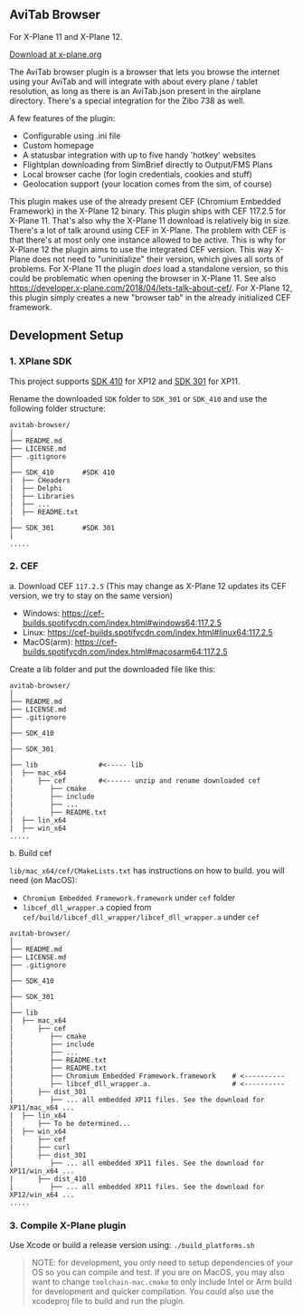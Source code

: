 ## AviTab Browser

For X-Plane 11 and X-Plane 12.

[Download at x-plane.org](https://forums.x-plane.org/index.php?/files/file/93812-avitab-browser-a-browser-addon-for-the-avitab-plugin/)

The AviTab browser plugin is a browser that lets you browse the internet using your AviTab and will integrate with about every plane / tablet resolution, as long as there is an AviTab.json present in the airplane directory.
There's a special integration for the Zibo 738 as well.

A few features of the plugin:

- Configurable using .ini file
- Custom homepage
- A statusbar integration with up to five handy 'hotkey' websites
- Flightplan downloading from SimBrief directly to Output/FMS Plans
- Local browser cache (for login credentials, cookies and stuff)
- Geolocation support (your location comes from the sim, of course)

This plugin makes use of the already present CEF (Chromium Embedded Framework) in the X-Plane 12 binary. This plugin ships with CEF 117.2.5 for X-Plane 11. That's also why the X-Plane 11 download is relatively big in size. There's a lot of talk around using CEF in X-Plane. The problem with CEF is that there's at most only one instance allowed to be active. This is why for X-Plane 12 the plugin aims to use the integrated CEF version. This way X-Plane does not need to "uninitialize" their version, which gives all sorts of problems. For X-Plane 11 the plugin _does_ load a standalone version, so this could be problematic when opening the browser in X-Plane 11. See also https://developer.x-plane.com/2018/04/lets-talk-about-cef/. For X-Plane 12, this plugin simply creates a new "browser tab" in the already initialized CEF framework.

## Development Setup

### 1. XPlane SDK

This project supports [SDK 410](https://developer.x-plane.com/wp-content/plugins/code-sample-generation/sdk_zip_files/XPSDK410.zip) for XP12 and [SDK 301](https://developer.x-plane.com/wp-content/plugins/code-sample-generation/sdk_zip_files/XPSDK301.zip) for XP11.

Rename the downloaded `SDK` folder to `SDK_301` or `SDK_410` and use the following folder structure:

```
avitab-browser/
│
├── README.md
├── LICENSE.md
├── .gitignore
│
├── SDK_410       #SDK 410
|  ├── CHeaders
|  ├── Delphi
|  ├── Libraries
|  ├── ...
|  ├── README.txt
|
├── SDK_301       #SDK 301
|
.....
```

### 2. CEF

a. Download CEF `117.2.5` (This may change as X-Plane 12 updates its CEF version, we try to stay on the same version)

- Windows: https://cef-builds.spotifycdn.com/index.html#windows64:117.2.5
- Linux: https://cef-builds.spotifycdn.com/index.html#linux64:117.2.5
- MacOS(arm): https://cef-builds.spotifycdn.com/index.html#macosarm64:117.2.5

Create a lib folder and put the downloaded file like this:

```
avitab-browser/
│
├── README.md
├── LICENSE.md
├── .gitignore
│
├── SDK_410
|
├── SDK_301
|
├── lib               #<----- lib
|  ├── mac_x64
|      ├── cef        #<------ unzip and rename downloaded cef
|         ├── cmake
|         ├── include
|         ├── ...
|         ├── README.txt
|  ├── lin_x64
|  ├── win_x64
.....
```

b. Build cef

`lib/mac_x64/cef/CMakeLists.txt` has instructions on how to build. you will need (on MacOS):

- `Chromium Embedded Framework.framework` under `cef` folder
- `libcef_dll_wrapper.a` copied from `cef/build/libcef_dll_wrapper/libcef_dll_wrapper.a` under `cef`

```
avitab-browser/
│
├── README.md
├── LICENSE.md
├── .gitignore
│
├── SDK_410
|
├── SDK_301
|
├── lib
|  ├── mac_x64
|      ├── cef
|         ├── cmake
|         ├── include
|         ├── ...
|         ├── README.txt
|         ├── README.txt
|         ├── Chromium Embedded Framework.framework    # <----------
|         ├── libcef_dll_wrapper.a.                    # <----------
|      ├── dist_301
|         ├── ... all embedded XP11 files. See the download for XP11/mac_x64 ...
|  ├── lin_x64
|      ├── To be determined...
|  ├── win_x64
|      ├── cef
|      ├── curl
|      ├── dist_301
|         ├── ... all embedded XP11 files. See the download for XP11/win_x64 ...
|      ├── dist_410
|         ├── ... all embedded XP11 files. See the download for XP12/win_x64 ...
.....
```

### 3. Compile X-Plane plugin

Use Xcode or build a release version using:
`./build_platforms.sh`

> NOTE: for development, you only need to setup dependencies of your OS so you can compile and test. If you are on MacOS, you may also want to change `toolchain-mac.cmake` to only include Intel or Arm build for development and quicker compilation. You could also use the xcodeproj file to build and run the plugin.
